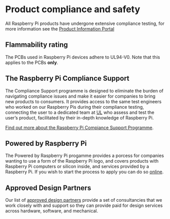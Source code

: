 # Product compliance and safety

All Raspberry Pi products have undergone extensive compliance testing, for more information see the [Product Information Portal](https://pip.raspberrypi.org)

## Flammability rating

The PCBs used in Raspberry Pi devices adhere to UL94-V0. Note that this applies to the PCBs **only**. 

## The Raspberry Pi Compliance Support

The Compliance Support programme is designed to eliminate the burden of navigating compliance issues and make it easier for companies to bring new products to consumers. It provides access to the same test engineers who worked on our Raspberry Pis during their compliance testing, connecting the user to a dedicated team at [UL](https://www.ul-certification.com/) who assess and test the user’s product, facilitated by their in-depth knowledge of Raspberry Pi.

[Find out more about the Raspberry Pi Compiance Support Programme](https://www.raspberrypi.org/for-industry/integrator-programme/).

## Powered by Raspberry Pi

The Powered by Raspberry Pi progamme provides a porcess for companies wanting to use a form of the Raspberry Pi logo, and covers products with Raspberry Pi computers or silicon inside, and services provided by a Raspberry Pi. If you wish to start the process to apply you can do so [online](https://www.raspberrypi.org/trademark-rules/powered-raspberry-pi/).

## Approved Design Partners

Our list of [approved design partners](https://www.raspberrypi.org/for-industry/design-partners/) provide a  set of consultancies that we work closely with and support so they can provide paid for design services across hardware, software, and mechanical.

